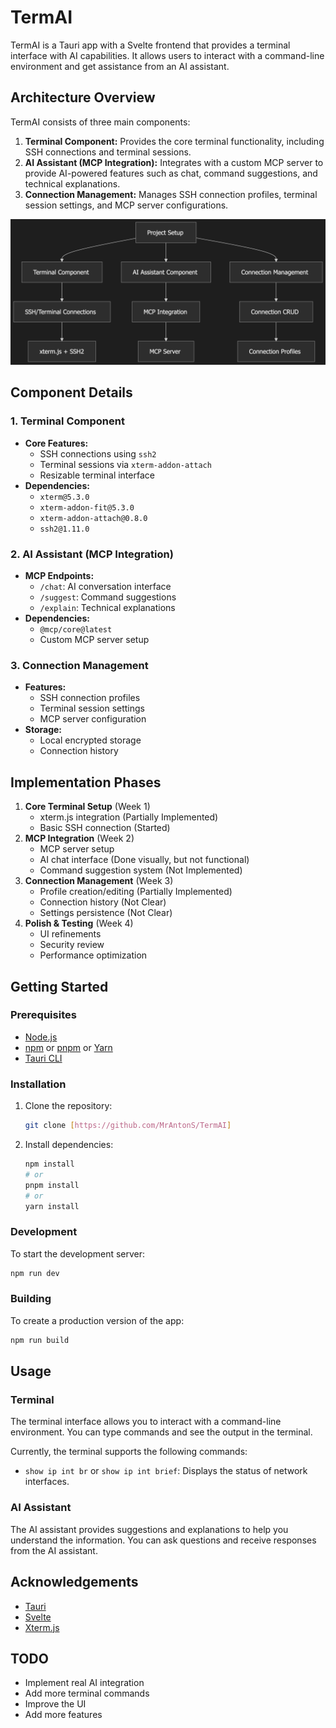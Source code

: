 # TermAI

TermAI is a Tauri app with a Svelte frontend that provides a terminal interface with AI capabilities. It allows users to interact with a command-line environment and get assistance from an AI assistant.

## Architecture Overview

TermAI consists of three main components:

1.  **Terminal Component:** Provides the core terminal functionality, including SSH connections and terminal sessions.
2.  **AI Assistant (MCP Integration):** Integrates with a custom MCP server to provide AI-powered features such as chat, command suggestions, and technical explanations.
3.  **Connection Management:** Manages SSH connection profiles, terminal session settings, and MCP server configurations.

![Graph](./Graph.png)

## Component Details

### 1. Terminal Component

-   **Core Features:**
    -   SSH connections using `ssh2`
    -   Terminal sessions via `xterm-addon-attach`
    -   Resizable terminal interface
-   **Dependencies:**
    -   `xterm@5.3.0`
    -   `xterm-addon-fit@5.3.0`
    -   `xterm-addon-attach@0.8.0`
    -   `ssh2@1.11.0`

### 2. AI Assistant (MCP Integration)

-   **MCP Endpoints:**
    -   `/chat`: AI conversation interface
    -   `/suggest`: Command suggestions
    -   `/explain`: Technical explanations
-   **Dependencies:**
    -   `@mcp/core@latest`
    -   Custom MCP server setup

### 3. Connection Management

-   **Features:**
    -   SSH connection profiles
    -   Terminal session settings
    -   MCP server configuration
-   **Storage:**
    -   Local encrypted storage
    -   Connection history

## Implementation Phases

1.  **Core Terminal Setup** (Week 1)
    -   xterm.js integration (Partially Implemented)
    -   Basic SSH connection (Started)
2.  **MCP Integration** (Week 2)
    -   MCP server setup
    -   AI chat interface (Done visually, but not functional)
    -   Command suggestion system (Not Implemented)
3.  **Connection Management** (Week 3)
    -   Profile creation/editing (Partially Implemented)
    -   Connection history (Not Clear)
    -   Settings persistence (Not Clear)
4.  **Polish & Testing** (Week 4)
    -   UI refinements
    -   Security review
    -   Performance optimization

## Getting Started

### Prerequisites

-   [Node.js](https://nodejs.org/)
-   [npm](https://www.npmjs.com/) or [pnpm](https://pnpm.io/) or [Yarn](https://yarnpkg.com/)
-   [Tauri CLI](https://tauri.app/v1/guides/getting-started/prerequisites)

### Installation

1.  Clone the repository:

    ```bash
    git clone [https://github.com/MrAntonS/TermAI]
    ```

2.  Install dependencies:

    ```bash
    npm install
    # or
    pnpm install
    # or
    yarn install
    ```

### Development

To start the development server:

```bash
npm run dev
```

### Building

To create a production version of the app:

```bash
npm run build
```

## Usage

### Terminal

The terminal interface allows you to interact with a command-line environment. You can type commands and see the output in the terminal.

Currently, the terminal supports the following commands:

-   `show ip int br` or `show ip int brief`: Displays the status of network interfaces.

### AI Assistant

The AI assistant provides suggestions and explanations to help you understand the information. You can ask questions and receive responses from the AI assistant.

## Acknowledgements

-   [Tauri](https://tauri.app/)
-   [Svelte](https://svelte.dev/)
-   [Xterm.js](https://xtermjs.org/)

## TODO

-   Implement real AI integration
-   Add more terminal commands
-   Improve the UI
-   Add more features

